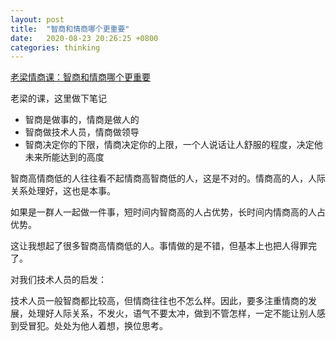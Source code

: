 ```yaml
---
layout: post
title:  "智商和情商哪个更重要"
date:   2020-08-23 20:26:25 +0800
categories: thinking
---
```


[老梁情商课：智商和情商哪个更重要](https://www.youtube.com/watch?v=h4Fl1Dd-bcA)

老梁的课，这里做下笔记

* 智商是做事的，情商是做人的
* 智商做技术人员，情商做领导
* 智商决定你的下限，情商决定你的上限，一个人说话让人舒服的程度，决定他未来所能达到的高度

智商高情商低的人往往看不起情商高智商低的人，这是不对的。情商高的人，人际关系处理好，这也是本事。

如果是一群人一起做一件事，短时间内智商高的人占优势，长时间内情商高的人占优势。

这让我想起了很多智商高情商低的人。事情做的是不错，但基本上也把人得罪完了。

对我们技术人员的启发：

技术人员一般智商都比较高，但情商往往也不怎么样。因此，要多注重情商的发展，处理好人际关系，不发火，语气不要太冲，做到不管怎样，一定不能让别人感到受冒犯。处处为他人着想，换位思考。


